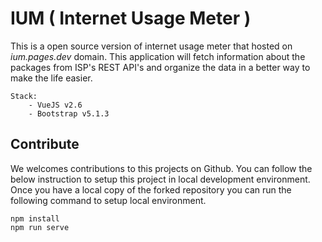 # IUM ( Internet Usage Meter )

This is a open source version of internet usage meter that hosted on *ium.pages.dev* domain. This application will fetch information about the packages from ISP's REST API's and organize the data in a better way to make the life easier.

    Stack:
        - VueJS v2.6
        - Bootstrap v5.1.3

## Contribute

We welcomes contributions to this projects on Github. You can follow the below instruction to setup this project in local development environment. Once you have a local copy of the forked repository you can run the following command to setup local environment.

```
npm install
npm run serve
```
